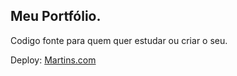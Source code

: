 ## Meu Portfólio.

Codigo fonte para quem quer estudar ou criar o seu.

Deploy: [Martins.com](https://martins-dev.netlify.app/)
